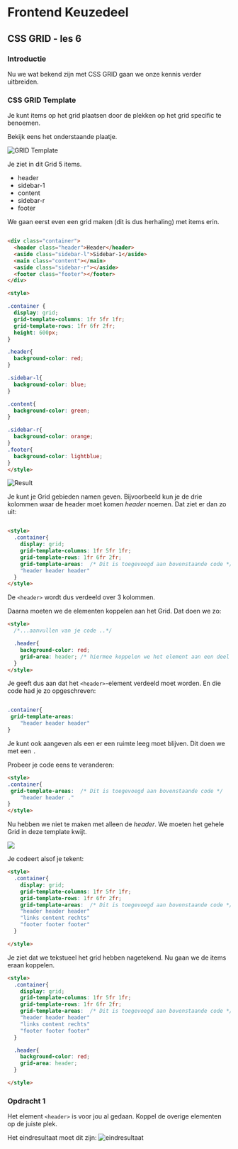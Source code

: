 # Frontend Keuzedeel

## CSS GRID - les 6

### Introductie

Nu we wat bekend zijn met CSS GRID gaan we onze kennis verder uitbreiden.

### CSS GRID Template

Je kunt items op het grid plaatsen door de plekken op het grid specific te benoemen.

Bekijk eens het onderstaande plaatje.

![GRID Template](images/template-area.jpg)

Je ziet in dit Grid 5 items.

- header
- sidebar-1
- content
- sidebar-r
- footer

We gaan eerst even een grid maken (dit is dus herhaling) met items erin.

```html

<div class="container">
  <header class="header">Header</header>
  <aside class="sidebar-l">Sidebar-1</aside>
  <main class="content"></main>
  <aside class="sidebar-r"></aside>
  <footer class="footer"></footer>
</div>

<style>

.container {
  display: grid;
  grid-template-columns: 1fr 5fr 1fr;
  grid-template-rows: 1fr 6fr 2fr;
  height: 600px;
}

.header{
  background-color: red;
}

.sidebar-l{
  background-color: blue;
}

.content{
  background-color: green;
}

.sidebar-r{
  background-color: orange;
}
.footer{
  background-color: lightblue;
}
</style>
```

![Result](images/result-grid-template.png)

Je kunt je Grid gebieden namen geven. Bijvoorbeeld kun je de drie kolommen waar de header moet komen _header_ noemen. Dat ziet er dan zo uit:

```html

<style>
  .container{
    display: grid;
    grid-template-columns: 1fr 5fr 1fr;
    grid-template-rows: 1fr 6fr 2fr;
    grid-template-areas:  /* Dit is toegevoegd aan bovenstaande code */
    "header header header"
  }
</style>
```

De `<header>` wordt dus verdeeld over 3 kolommen.

Daarna moeten we de elementen koppelen aan het Grid. Dat doen we zo:

```html
<style>
  /*...aanvullen van je code ..*/

  .header{
    background-color: red;
    grid-area: header; /* hiermee koppelen we het element aan een deel van het grid */
  }
</style>
```

Je geeft dus aan dat het `<header>`-element verdeeld moet worden. En die code had je zo opgeschreven:

```css

.container{
 grid-template-areas:
    "header header header"
}
```

Je kunt ook aangeven als een er een ruimte leeg moet blijven. Dit doen we met een `.`

Probeer je code eens te veranderen:

```html
<style>
.container{
 grid-template-areas:  /* Dit is toegevoegd aan bovenstaande code */
    "header header ."
}
</style>
```

Nu hebben we niet te maken met alleen de _header_. We moeten het gehele Grid in deze template kwijt.

![](images/template-area.jpg)

Je codeert alsof je tekent:

```html
<style>
  .container{
    display: grid;
    grid-template-columns: 1fr 5fr 1fr;
    grid-template-rows: 1fr 6fr 2fr;
    grid-template-areas:  /* Dit is toegevoegd aan bovenstaande code */
    "header header header"
    "links content rechts"
    "footer footer footer"
  }

</style>
```
Je ziet dat we tekstueel het grid hebben nagetekend. Nu gaan we de items eraan koppelen.


```html
<style>
  .container{
    display: grid;
    grid-template-columns: 1fr 5fr 1fr;
    grid-template-rows: 1fr 6fr 2fr;
    grid-template-areas:  /* Dit is toegevoegd aan bovenstaande code */
    "header header header"
    "links content rechts"
    "footer footer footer"
  }

  .header{
    background-color: red;
    grid-area: header;
  }

</style>
```

### Opdracht 1

Het element `<header>` is voor jou al gedaan.
Koppel de overige elementen op de juiste plek.

Het eindresultaat moet dit zijn:
![eindresultaat](images/eindresultaat.png)